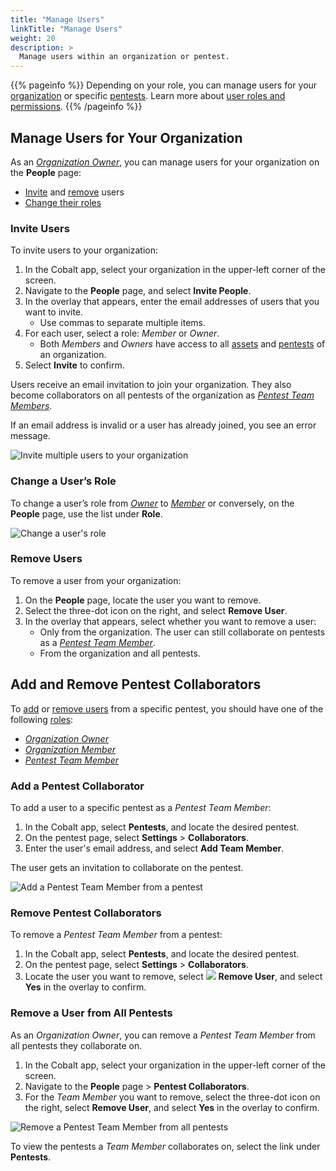 ```yaml
---
title: "Manage Users"
linkTitle: "Manage Users"
weight: 20
description: >
  Manage users within an organization or pentest.
---
```


{{% pageinfo %}}
Depending on your role, you can manage users for your [organization](#manage-users-for-your-organization) or specific [pentests](#add-and-remove-pentest-collaborators). Learn more about [user roles and permissions](/platform-deep-dive/collaboration/organization/user-roles/).
{{% /pageinfo %}}

## Manage Users for Your Organization

As an [_Organization Owner_](/getting-started/glossary/#organization-owner), you can manage users for your organization on the **People** page:

- [Invite](#invite-users) and [remove](#remove-users) users
- [Change their roles]()

### Invite Users

To invite users to your organization:

1. In the Cobalt app, select your organization in the upper-left corner of the screen.
1. Navigate to the **People** page, and select **Invite People**.
1. In the overlay that appears, enter the email addresses of users that you want to invite.
   - Use commas to separate multiple items.
1. For each user, select a role: _Member_ or _Owner_.
    - Both _Members_ and _Owners_ have access to all [assets](/platform-deep-dive/assets/) and [pentests](/platform-deep-dive/pentests/) of an organization.
1. Select **Invite** to confirm.

Users receive an email invitation to join your organization. They also become collaborators on all pentests of the organization as [_Pentest Team Members_](/getting-started/glossary/#pentest-team-member).

If an email address is invalid or a user has already joined, you see an error message.

![Invite multiple users to your organization](/deepdive/InviteUsers.png "Overlay for inviting multiple users")

### Change a User’s Role

To change a user’s role from [_Owner_](/getting-started/glossary/#organization-owner) to [_Member_](/getting-started/glossary/#organization-member) or conversely, on the **People** page, use the list under **Role**.

![Change a user's role](/deepdive/ChangeUserRole.png "Role list on the People page")

### Remove Users

To remove a user from your organization:

1. On the **People** page, locate the user you want to remove.
1. Select the three-dot icon on the right, and select **Remove User**.
1. In the overlay that appears, select whether you want to remove a user:
    - Only from the organization. The user can still collaborate on pentests as a [_Pentest Team Member_](/getting-started/glossary/#pentest-team-member).
    - From the organization and all pentests.

## Add and Remove Pentest Collaborators

To [add](#add-a-pentest-collaborator) or [remove users](#remove-pentest-collaborators) from a specific pentest, you should have one of the following [roles](/platform-deep-dive/collaboration/organization/user-roles/):

- [_Organization Owner_](/getting-started/glossary/#organization-owner)
- [_Organization Member_](/getting-started/glossary/#organization-member)
- [_Pentest Team Member_](/getting-started/glossary/#pentest-team-member)

### Add a Pentest Collaborator

To add a user to a specific pentest as a _Pentest Team Member_:

1. In the Cobalt app, select **Pentests**, and locate the desired pentest.
1. On the pentest page, select **Settings** > **Collaborators**.
1. Enter the user's email address, and select **Add Team Member**.

The user gets an invitation to collaborate on the pentest.

![Add a Pentest Team Member from a pentest](/deepdive/AddTeamMember.png "Add a Pentest Team Member from a pentest")

### Remove Pentest Collaborators

To remove a _Pentest Team Member_ from a pentest:

1. In the Cobalt app, select **Pentests**, and locate the desired pentest.
1. On the pentest page, select **Settings** > **Collaborators**.
1. Locate the user you want to remove, select ![](/icons/TrashBin.png) **Remove User**, and select **Yes** in the overlay to confirm.

### Remove a User from All Pentests

As an _Organization Owner_, you can remove a _Pentest Team Member_ from all pentests they collaborate on.

1. In the Cobalt app, select your organization in the upper-left corner of the screen.
1. Navigate to the **People** page > **Pentest Collaborators**.
1. For the _Team Member_ you want to remove, select the three-dot icon on the right, select **Remove User**, and select **Yes** in the overlay to confirm.

![Remove a Pentest Team Member from all pentests](/deepdive/RemoveCollaboratorFromAllPentests.png "Add a Pentest Team Member from all pentests")

To view the pentests a _Team Member_ collaborates on, select the link under **Pentests**.
